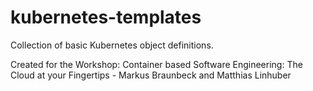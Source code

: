 # kubernetes-templates

Collection of basic Kubernetes object definitions.



Created for the Workshop: Container based Software Engineering: The Cloud at your Fingertips - Markus Braunbeck and Matthias Linhuber
